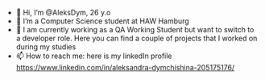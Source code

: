 - 👋 Hi, I’m @AleksDym, 26 y.o 
- 🌱 I’m a Computer Science student at HAW Hamburg
- 👀 I am currently working as a QA Working Student but want to switch to a developer role. 
      Here you can find a couple of projects that I worked on during my studies
- 📫 How to reach me: here is my linkedIn profile https://www.linkedin.com/in/aleksandra-dymchishina-205175176/

<!---
AleksDym/AleksDym is a ✨ special ✨ repository because its `README.md` (this file) appears on your GitHub profile.
You can click the Preview link to take a look at your changes.
--->

